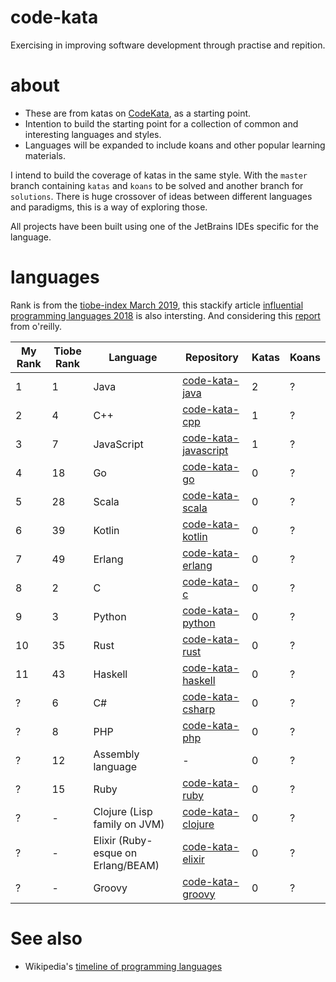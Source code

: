 # code-kata

Exercising in improving software development through practise and repition.

# about

* These are from katas on [CodeKata](http://codekata.com/), as a starting point.
* Intention to build the starting point for a collection of common and interesting languages and styles.
* Languages will be expanded to include koans and other popular learning materials.

I intend to build the coverage of katas in the same style. With the `master` branch containing `katas` and `koans` to be solved and another branch for `solutions`. There is huge crossover of ideas between different languages and paradigms, this is a way of exploring those.

All projects have been built using one of the JetBrains IDEs specific for the language.

# languages

Rank is from the [tiobe-index March 2019](https://www.tiobe.com/tiobe-index/), this stackify article [influential programming languages 2018](https://stackify.com/popular-programming-languages-2018/) is also intersting. And considering this [report](https://www.oreilly.com/ideas/3-emerging-trends-tech-leaders-should-watch) from o'reilly.

| My Rank | Tiobe Rank | Language | Repository | Katas | Koans |
|---|---|---|---|---|---|
| 1 | 1 | Java | [code-kata-java](https://github.com/alphafoobar/code-kata-java) | 2 | ? |
| 2 | 4 | C++ | [code-kata-cpp](https://github.com/alphafoobar/code-kata-cpp) | 1 | ? |
| 3 | 7 | JavaScript | [code-kata-javascript](https://github.com/alphafoobar/code-kata-javascript) | 1 |  ? |
| 4 | 18 | Go | [code-kata-go](https://github.com/alphafoobar/code-kata-go) | 0 |  ? |
| 5 | 28 | Scala | [code-kata-scala](https://github.com/alphafoobar/code-kata-scala) | 0 |  ? |
| 6 | 39 | Kotlin | [code-kata-kotlin](https://github.com/alphafoobar/code-kata-kotlin) | 0 |  ? |
| 7 | 49 | Erlang | [code-kata-erlang](https://github.com/alphafoobar/code-kata-erlang) | 0 |  ? |
| 8 | 2 | C | [code-kata-c](https://github.com/alphafoobar/code-kata-c) | 0 |  ? |
| 9 | 3 | Python | [code-kata-python](https://github.com/alphafoobar/code-kata-python) | 0 |  ? |
| 10 | 35 | Rust | [code-kata-rust](https://github.com/alphafoobar/code-kata-rust) | 0 |  ? |
| 11 | 43 | Haskell | [code-kata-haskell](https://github.com/alphafoobar/code-kata-haskell) | 0 |  ? |
| ? | 6 | C# | [code-kata-csharp](https://github.com/alphafoobar/code-kata-csharp) | 0 |  ? |
| ? | 8 | PHP | [code-kata-php](https://github.com/alphafoobar/code-kata-php) | 0 |  ? |
| ? | 12 | Assembly language | - | 0 |  ? |
| ? | 15 | Ruby | [code-kata-ruby](https://github.com/alphafoobar/code-kata-ruby) | 0 |  ? |
| ? | - | Clojure (Lisp family on JVM) | [code-kata-clojure](https://github.com/alphafoobar/code-kata-clojure) | 0 |  ? |
| ? | - | Elixir (Ruby-esque on Erlang/BEAM) | [code-kata-elixir](https://github.com/alphafoobar/code-kata-elixir) | 0 |  ? |
| ? | - | Groovy | [code-kata-groovy](https://github.com/alphafoobar/code-kata-groovy) | 0 | ? |

# See also
* Wikipedia's [timeline of programming languages](https://en.wikipedia.org/wiki/Timeline_of_programming_languages)
